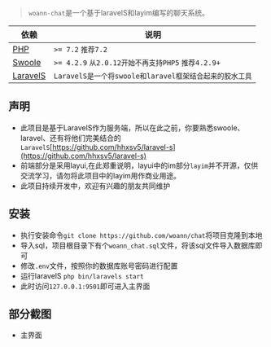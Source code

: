 > `woann-chat`是一个基于laravelS和layim编写的聊天系统。

| 依赖 | 说明 |
| -------- | -------- |
| [PHP](https://secure.php.net/manual/zh/install.php) | `>= 7.2` `推荐7.2` |
| [Swoole](https://www.swoole.com/) | `>= 4.2.9` `从2.0.12开始不再支持PHP5` `推荐4.2.9+` |
| [LaravelS](https://github.com/hhxsv5/laravel-s) | `LaravelS是一个将swoole和laravel框架结合起来的胶水工具` |

## 声明
* 此项目是基于LaravelS作为服务端，所以在此之前，你要熟悉swoole、laravel、还有将他们完美结合的`LaravelS`[https://github.com/hhxsv5/laravel-s](https://github.com/hhxsv5/laravel-s)
* 前端部分是采用layui,在此郑重说明，layui中的im部分`layim`并不开源，仅供交流学习，请勿将此项目中的layim用作商业用途。
* 此项目持续开发中，欢迎有兴趣的朋友共同维护

## 安装
* 执行安装命令`git clone https://github.com/woann/chat`将项目克隆到本地
* 导入sql，项目根目录下有个`woann_chat.sql`文件，将该sql文件导入数据库即可
* 修改`.env`文件，按照你的数据库账号密码进行配置
* 运行laravelS `php bin/laravels start`
* 此时访问`127.0.0.1:9501`即可进入主界面

## 部分截图
* 主界面
